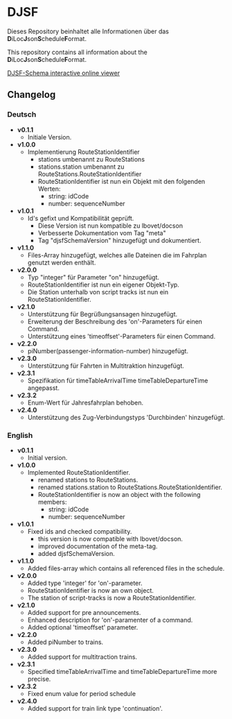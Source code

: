 # DJSF 
Dieses Repository beinhaltet alle Informationen über das **D**iLoc**J**son**S**chedule**F**ormat.

This repository contains all information about the **D**iLoc**J**son**S**chedule**F**ormat.

[DJSF-Schema interactive online viewer](https://diloc.de/wp-content/uploads/djsf/#https://raw.githubusercontent.com/CN-Consult/djsf/master/djsf.json)

## Changelog
### Deutsch
- **v0.1.1**
    - Initiale Version.
- **v1.0.0**
    - Implementierung RouteStationIdentifier
        - stations umbenannt zu RouteStations
        - stations.station umbenannt zu RouteStations.RouteStationIdentifier
        - RouteStationIdentifier ist nun ein Objekt mit den folgenden Werten:
            - string: idCode
            - number: sequenceNumber
- **v1.0.1**
    - Id's gefixt und Kompatibilität geprüft. 
      - Diese Version ist nun kompatible zu lbovet/docson
      - Verbesserte Dokumentation vom Tag "meta"
      - Tag "djsfSchemaVersion" hinzugefügt und dokumentiert.
- **v1.1.0**
    - Files-Array hinzugefügt, welches alle Dateinen die im Fahrplan genutzt werden enthält.
- **v2.0.0**
    - Typ "integer" für Parameter "on" hinzugefügt.
    - RouteStationIdentifier ist nun ein eigener Objekt-Typ.
    - Die Station unterhalb von script tracks ist nun ein RouteStationIdentifier.
- **v2.1.0** 
    - Unterstützung für Begrüßungsansagen hinzugefügt.
    - Erweiterung der Beschreibung des 'on'-Parameters für einen Command.
    - Unterstützung eines 'timeoffset'-Parameters für einen Command.
- **v2.2.0** 
    - piNumber(passenger-information-number) hinzugefügt.
- **v2.3.0**
    - Unterstützung für Fahrten in Multitraktion hinzugefügt.
- **v2.3.1** 
    - Spezifikation für timeTableArrivalTime timeTableDepartureTime angepasst. 
- **v2.3.2** 
    - Enum-Wert für Jahresfahrplan behoben. 
 - **v2.4.0** 
    - Unterstützung des Zug-Verbindungstyps 'Durchbinden' hinzugefügt.                 
    
### English
- **v0.1.1**
    - Initial version.
- **v1.0.0**
    - Implemented RouteStationIdentifier.
        - renamed stations to RouteStations.
        - renamed stations.station to RouteStations.RouteStationIdentifier.
        - RouteStationIdentifier is now an object with the following members:
            - string: idCode
            - number: sequenceNumber
- **v1.0.1**
    - Fixed ids and checked compatibility.
        - this version is now compatible with lbovet/docson.
        - improved documentation of the meta-tag.
        - added djsfSchemaVersion.
- **v1.1.0**
    - Added files-array which contains all referenced files in the schedule.
- **v2.0.0**
    - Added type 'integer' for 'on'-parameter.
    - RouteStationIdentifier is now an own object.
    - The station of script-tracks is now a RouteStationIdentifier.
- **v2.1.0** 
    - Added support for pre announcements.
    - Enhanced description for 'on'-paramenter of a command. 
    - Added optional 'timeoffset' parameter. 
- **v2.2.0** 
    - Added piNumber to trains.
- **v2.3.0**
    - Added support for multitraction trains.
- **v2.3.1**  
    - Specified timeTableArrivalTime and timeTableDepartureTime more precise.
- **v2.3.2**  
    - Fixed enum value for period schedule
 - **v2.4.0** 
    - Added support for train link type 'continuation'.                 